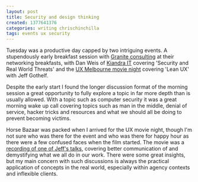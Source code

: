 ```yaml
---
layout: post
title: Security and design thinking
created: 1377641376
categories: writing chrischinchilla
tags: events ux security
---
```


Tuesday was a productive day capped by two intriguing events. A stupendously early breakfast session with <a href="http://www.graniteconsulting.com.au/" target="_blank">Granite consulting</a> at their networking breakfasts, with Dan Weis of <a href="http://kiandra.com.au/" target="_blank">Kiandra IT</a> covering 'Security and Real World Threats' and the <a href="http://uxmelbourne.org/category/movie-nights/" target="_blank">UX Melbourne movie night</a> covering 'Lean UX' with Jeff Gothelf.

Despite the early start I found the longer discussion format of the morning session a great opportunity to fully explore a topic in far more depth than is usually allowed. With a topic such as computer security it was a great morning wake up call covering topics such as man in the middle, denial of service, hacker tricks and resources and what we should all be doing to prevent becoming victims.

Horse Bazaar was packed when I arrived for the UX movie night, though I'm not sure who was there for the event and who was there for happy hour as there were a few confused faces when the film started. The movie was a <a href="http://uxmelbourne.org/2013/07/jeff-gothelf/" target="_blank">recording of one of Jeff's talks</a>, covering better communication of and demystifying what we all do in our work. There were some great insights, but my main concern with such discussions is always the practical application of concepts in the real world, especially within agency contexts and inflexible clients.
